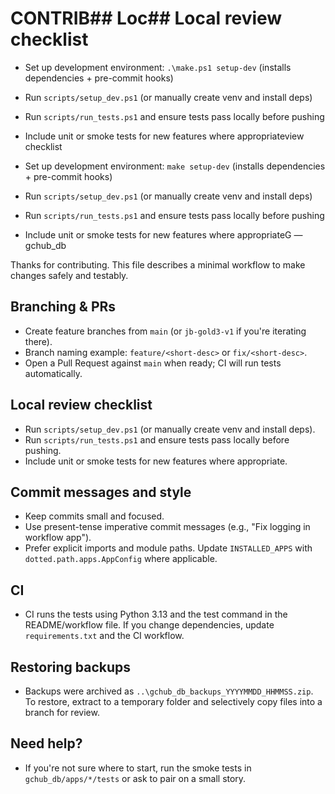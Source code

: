 # CONTRIB## Loc## Local review checklist

- Set up development environment: `.\make.ps1 setup-dev` (installs dependencies + pre-commit hooks)
- Run `scripts/setup_dev.ps1` (or manually create venv and install deps)
- Run `scripts/run_tests.ps1` and ensure tests pass locally before pushing
- Include unit or smoke tests for new features where appropriateview checklist

- Set up development environment: `make setup-dev` (installs dependencies + pre-commit hooks)
- Run `scripts/setup_dev.ps1` (or manually create venv and install deps)
- Run `scripts/run_tests.ps1` and ensure tests pass locally before pushing
- Include unit or smoke tests for new features where appropriateG — gchub_db

Thanks for contributing. This file describes a minimal workflow to make changes safely and testably.

## Branching & PRs

- Create feature branches from `main` (or `jb-gold3-v1` if you're iterating there).
- Branch naming example: `feature/<short-desc>` or `fix/<short-desc>`.
- Open a Pull Request against `main` when ready; CI will run tests automatically.

## Local review checklist

- Run `scripts/setup_dev.ps1` (or manually create venv and install deps).
- Run `scripts/run_tests.ps1` and ensure tests pass locally before pushing.
- Include unit or smoke tests for new features where appropriate.

## Commit messages and style

- Keep commits small and focused.
- Use present-tense imperative commit messages (e.g., "Fix logging in workflow app").
- Prefer explicit imports and module paths. Update `INSTALLED_APPS` with `dotted.path.apps.AppConfig` where applicable.

## CI

- CI runs the tests using Python 3.13 and the test command in the README/workflow file. If you change dependencies, update `requirements.txt` and the CI workflow.

## Restoring backups

- Backups were archived as `..\gchub_db_backups_YYYYMMDD_HHMMSS.zip`. To restore, extract to a temporary folder and selectively copy files into a branch for review.

## Need help?

- If you're not sure where to start, run the smoke tests in `gchub_db/apps/*/tests` or ask to pair on a small story.
